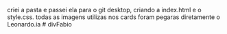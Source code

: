criei a pasta e passei ela para o git desktop, criando a index.html e o style.css.
todas as imagens utilizas nos cards foram pegaras diretamente o Leonardo.ia # divFabio
